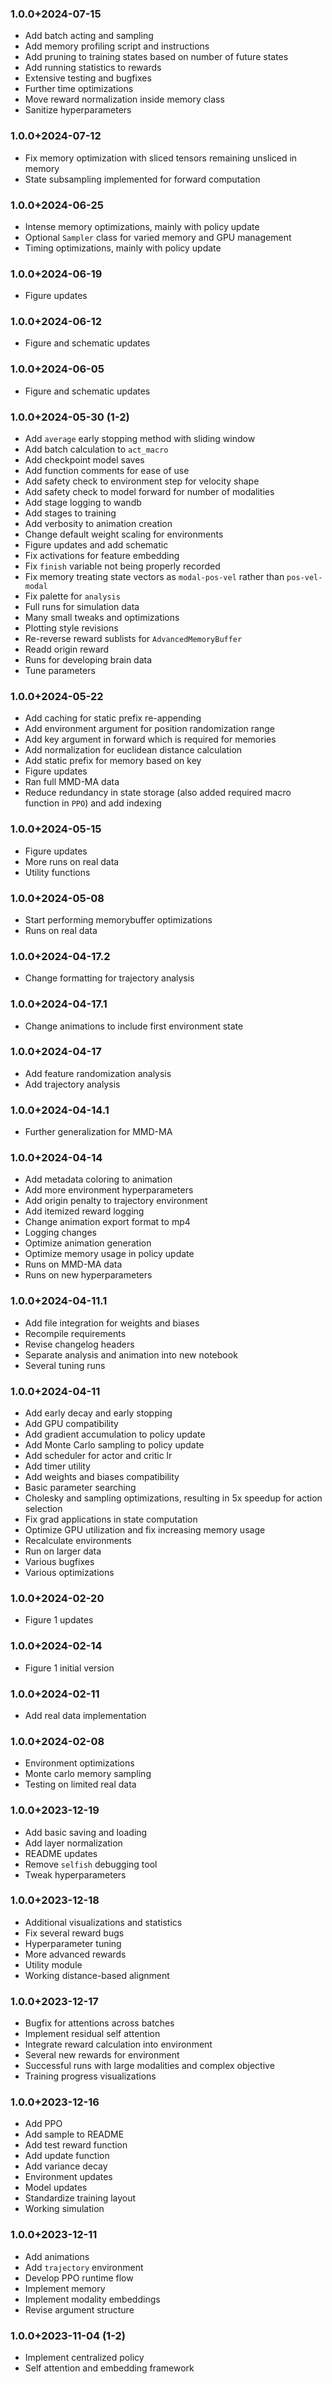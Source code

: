 ### 1.0.0+2024-07-15
- Add batch acting and sampling
- Add memory profiling script and instructions
- Add pruning to training states based on number of future states
- Add running statistics to rewards
- Extensive testing and bugfixes
- Further time optimizations
- Move reward normalization inside memory class
- Sanitize hyperparameters

### 1.0.0+2024-07-12
- Fix memory optimization with sliced tensors remaining unsliced in memory
- State subsampling implemented for forward computation

### 1.0.0+2024-06-25
- Intense memory optimizations, mainly with policy update
- Optional `Sampler` class for varied memory and GPU management
- Timing optimizations, mainly with policy update

### 1.0.0+2024-06-19
- Figure updates

### 1.0.0+2024-06-12
- Figure and schematic updates

### 1.0.0+2024-06-05
- Figure and schematic updates

### 1.0.0+2024-05-30 (1-2)
- Add `average` early stopping method with sliding window
- Add batch calculation to `act_macro`
- Add checkpoint model saves
- Add function comments for ease of use
- Add safety check to environment step for velocity shape
- Add safety check to model forward for number of modalities
- Add stage logging to wandb
- Add stages to training
- Add verbosity to animation creation
- Change default weight scaling for environments
- Figure updates and add schematic
- Fix activations for feature embedding
- Fix `finish` variable not being properly recorded
- Fix memory treating state vectors as `modal-pos-vel` rather than `pos-vel-modal`
- Fix palette for `analysis`
- Full runs for simulation data
- Many small tweaks and optimizations
- Plotting style revisions
- Re-reverse reward sublists for `AdvancedMemoryBuffer`
- Readd origin reward
- Runs for developing brain data
- Tune parameters

### 1.0.0+2024-05-22
- Add caching for static prefix re-appending
- Add environment argument for position randomization range
- Add key argument in forward which is required for memories
- Add normalization for euclidean distance calculation
- Add static prefix for memory based on key
- Figure updates
- Ran full MMD-MA data
- Reduce redundancy in state storage (also added required macro function in `PPO`) and add indexing

### 1.0.0+2024-05-15
- Figure updates
- More runs on real data
- Utility functions

### 1.0.0+2024-05-08
- Start performing memorybuffer optimizations
- Runs on real data

### 1.0.0+2024-04-17.2
- Change formatting for trajectory analysis

### 1.0.0+2024-04-17.1
- Change animations to include first environment state

### 1.0.0+2024-04-17
- Add feature randomization analysis
- Add trajectory analysis

### 1.0.0+2024-04-14.1
- Further generalization for MMD-MA

### 1.0.0+2024-04-14
- Add metadata coloring to animation
- Add more environment hyperparameters
- Add origin penalty to trajectory environment
- Add itemized reward logging
- Change animation export format to mp4
- Logging changes
- Optimize animation generation
- Optimize memory usage in policy update
- Runs on MMD-MA data
- Runs on new hyperparameters

### 1.0.0+2024-04-11.1
- Add file integration for weights and biases
- Recompile requirements
- Revise changelog headers
- Separate analysis and animation into new notebook
- Several tuning runs

### 1.0.0+2024-04-11
- Add early decay and early stopping
- Add GPU compatibility
- Add gradient accumulation to policy update
- Add Monte Carlo sampling to policy update
- Add scheduler for actor and critic lr
- Add timer utility
- Add weights and biases compatibility
- Basic parameter searching
- Cholesky and sampling optimizations, resulting in 5x speedup for action selection
- Fix grad applications in state computation
- Optimize GPU utilization and fix increasing memory usage
- Recalculate environments
- Run on larger data
- Various bugfixes
- Various optimizations

### 1.0.0+2024-02-20
- Figure 1 updates

### 1.0.0+2024-02-14
- Figure 1 initial version

### 1.0.0+2024-02-11
- Add real data implementation

### 1.0.0+2024-02-08
- Environment optimizations
- Monte carlo memory sampling
- Testing on limited real data

### 1.0.0+2023-12-19
- Add basic saving and loading
- Add layer normalization
- README updates
- Remove `selfish` debugging tool
- Tweak hyperparameters

### 1.0.0+2023-12-18
- Additional visualizations and statistics
- Fix several reward bugs
- Hyperparameter tuning
- More advanced rewards
- Utility module
- Working distance-based alignment

### 1.0.0+2023-12-17
- Bugfix for attentions across batches
- Implement residual self attention
- Integrate reward calculation into environment
- Several new rewards for environment
- Successful runs with large modalities and complex objective
- Training progress visualizations

### 1.0.0+2023-12-16
- Add PPO
- Add sample to README
- Add test reward function
- Add update function
- Add variance decay
- Environment updates
- Model updates
- Standardize training layout
- Working simulation

### 1.0.0+2023-12-11
- Add animations
- Add `trajectory` environment
- Develop PPO runtime flow
- Implement memory
- Implement modality embeddings
- Revise argument structure

### 1.0.0+2023-11-04 (1-2)
- Implement centralized policy
- Self attention and embedding framework
